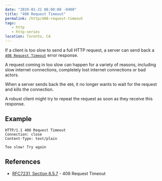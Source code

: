 ```yaml
---
date: "2019-01-22 08:00:00 -0400"
title: "408 Request Timeout"
permalink: /http/408-request-timeout
tags:
   - http
   - http-series
location: Toronto, CA
---
```


If a client is too slow to send a full HTTP request, a server can send back a
[`408 Request Timeout`][1] error response.

A request coming in too slow can happen for a variety of reasons, including
slow internet connections, completely lost internet connections or bad actors.

When a server sends back the `408`, it no longer wants to wait for the request
and kills the connection.

A robust client might try to repeat the request as soon as they receive this
response.

Example
-------

```http
HTTP/1.1 408 Request Timeout
Connection: close
Content-Type: text/plain

Too slow! Try again
```

References
----------

* [RFC7231, Section 6.5.7][1] - 408 Request Timeout

[1]: https://tools.ietf.org/html/rfc7231#section-6.5.7 "408 Request Timeout"
